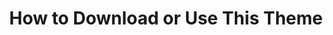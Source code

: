 ---
layout: post
title: "How to Download or Use This Theme"
comments: true
description: "How to Download or Use This Theme"
keywords: "dummy content"
---